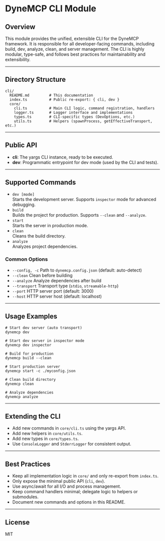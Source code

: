 # DyneMCP CLI Module

## Overview

This module provides the unified, extensible CLI for the DyneMCP framework. It is responsible for all developer-facing commands, including build, dev, analyze, clean, and server management. The CLI is highly modular, type-safe, and follows best practices for maintainability and extensibility.

---

## Directory Structure

```
cli/
  README.md         # This documentation
  index.ts          # Public re-export: { cli, dev }
  core/
    cli.ts          # Main CLI logic, command registration, handlers
    logger.ts       # Logger interface and implementations
    types.ts        # CLI-specific types (DevOptions, etc.)
    utils.ts        # Helpers (spawnProcess, getEffectiveTransport, etc.)
```

---

## Public API

- **cli**: The yargs CLI instance, ready to be executed.
- **dev**: Programmatic entrypoint for dev mode (used by the CLI and tests).

---

## Supported Commands

- `dev [mode]`  
  Starts the development server. Supports `inspector` mode for advanced debugging.
- `build`  
  Builds the project for production. Supports `--clean` and `--analyze`.
- `start`  
  Starts the server in production mode.
- `clean`  
  Cleans the build directory.
- `analyze`  
  Analyzes project dependencies.

### Common Options
- `--config, -c`  Path to `dynemcp.config.json` (default: auto-detect)
- `--clean`       Clean before building
- `--analyze`     Analyze dependencies after build
- `--transport`   Transport type (`stdio`, `streamable-http`)
- `--port`        HTTP server port (default: 3000)
- `--host`        HTTP server host (default: localhost)

---

## Usage Examples

```
# Start dev server (auto transport)
dynemcp dev

# Start dev server in inspector mode
dynemcp dev inspector

# Build for production
dynemcp build --clean

# Start production server
dynemcp start -c ./myconfig.json

# Clean build directory
dynemcp clean

# Analyze dependencies
dynemcp analyze
```

---

## Extending the CLI

- Add new commands in `core/cli.ts` using the yargs API.
- Add new helpers in `core/utils.ts`.
- Add new types in `core/types.ts`.
- Use `ConsoleLogger` and `StderrLogger` for consistent output.

---

## Best Practices

- Keep all implementation logic in `core/` and only re-export from `index.ts`.
- Only expose the minimal public API (`cli`, `dev`).
- Use async/await for all I/O and process management.
- Keep command handlers minimal; delegate logic to helpers or submodules.
- Document new commands and options in this README.

---

## License

MIT 